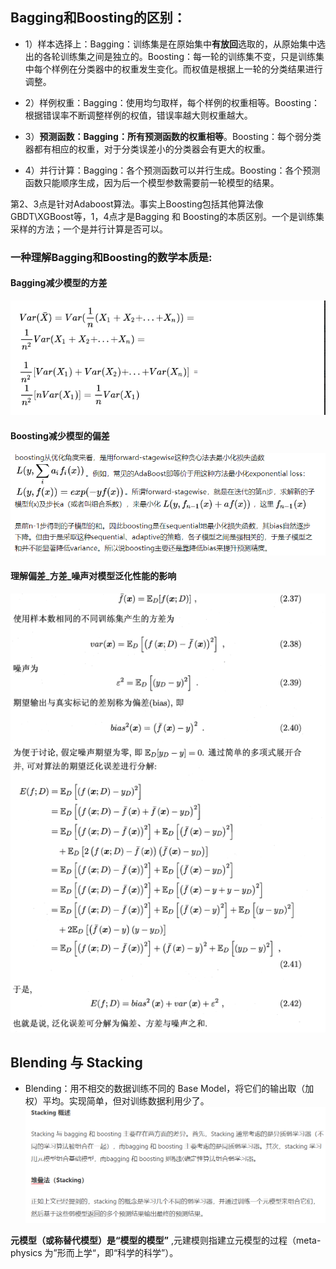 ## Bagging和Boosting的区别：
* 1）样本选择上：Bagging：训练集是在原始集中**有放回**选取的，从原始集中选出的各轮训练集之间是独立的。Boosting：每一轮的训练集不变，只是训练集中每个样例在分类器中的权重发生变化。而权值是根据上一轮的分类结果进行调整。

* 2）样例权重：Bagging：使用均匀取样，每个样例的权重相等。Boosting：根据错误率不断调整样例的权值，错误率越大则权重越大。

* 3）**预测函数：Bagging：所有预测函数的权重相等**。Boosting：每个弱分类器都有相应的权重，对于分类误差小的分类器会有更大的权重。

* 4）并行计算：Bagging：各个预测函数可以并行生成。Boosting：各个预测函数只能顺序生成，因为后一个模型参数需要前一轮模型的结果。

第2、3点是针对Adaboost算法。事实上Boosting包括其他算法像GBDT\XGBoost等，1，4点才是Bagging 和 Boosting的本质区别。一个是训练集采样的方法；一个是并行计算是否可以。

### 一种理解Bagging和Boosting的数学本质是:
#### Bagging减少模型的方差

![avater](bagging降低方差.png)

#### Boosting减少模型的偏差
![avater](boosting降低偏差.png)

#### 理解偏差_方差_噪声对模型泛化性能的影响
![avater](理解偏差_方差_噪声对模型泛化性能的影响.png)

## Blending 与 Stacking
* Blending：用不相交的数据训练不同的 Base Model，将它们的输出取（加权）平均。实现简单，但对训练数据利用少了。
![avater](../stacking基本原理.png)

**元模型（或称替代模型）是“模型的模型”** ,元建模则指建立元模型的过程（meta-physics 为”形而上学“，即“科学的科学”）。
